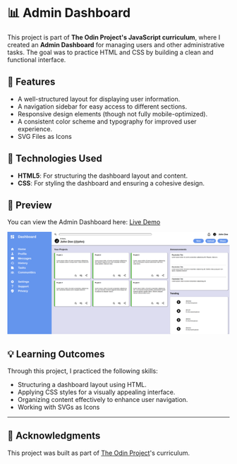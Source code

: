# 📊 Admin Dashboard

This project is part of **The Odin Project's JavaScript curriculum**, where I created an **Admin Dashboard** for managing users and other administrative tasks. The goal was to practice HTML and CSS by building a clean and functional interface.

## 🌟 Features

- A well-structured layout for displaying user information.
- A navigation sidebar for easy access to different sections.
- Responsive design elements (though not fully mobile-optimized).
- A consistent color scheme and typography for improved user experience.
- SVG Files as Icons

## 🚀 Technologies Used

- **HTML5**: For structuring the dashboard layout and content.
- **CSS**: For styling the dashboard and ensuring a cohesive design.

## 📸 Preview

You can view the Admin Dashboard here: [Live Demo](https://mrswizzer.github.io/odin-admin-dashboard)

![Preview](./preview-pics/preview.png)

## 💡 Learning Outcomes

Through this project, I practiced the following skills:

- Structuring a dashboard layout using HTML.
- Applying CSS styles for a visually appealing interface.
- Organizing content effectively to enhance user navigation.
- Working with SVGs as Icons

---

## 🔗 Acknowledgments

This project was built as part of [The Odin Project](https://www.theodinproject.com/)'s curriculum.
